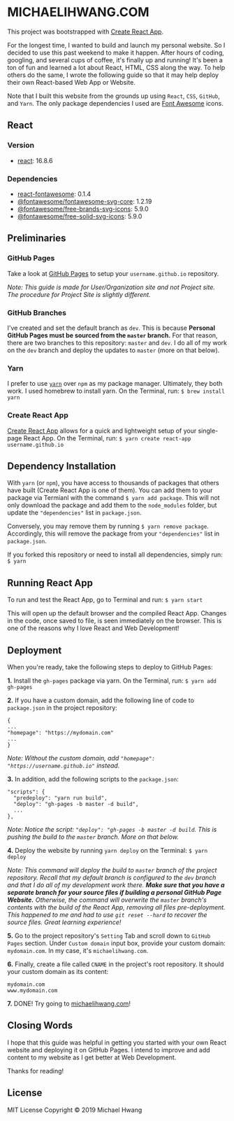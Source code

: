 # MICHAELIHWANG.COM
This project was bootstrapped with [Create React App](https://github.com/facebook/create-react-app).

For the longest time, I wanted to build and launch my personal website. So I decided to use this past weekend to make it happen. After hours of coding, googling, and several cups of coffee, it's finally up and running! It's been a ton of fun and learned a lot about React, HTML, CSS along the way. To help others do the same, I wrote the following guide so that it may help deploy their own React-based Web App or Website.

Note that I built this website from the grounds up using `React`, `CSS`, `GitHub`, and `Yarn`. The only package dependencies I used are [Font Awesome](https://fontawesome.com/) icons. 

## React
### Version
* [react](https://github.com/facebook/react): 16.8.6

### Dependencies
* [react-fontawesome](https://github.com/FortAwesome/react-fontawesome): 0.1.4
* [@fontawesome/fontawesome-svg-core](https://github.com/FortAwesome/react-fontawesome): 1.2.19
* [@fontawesome/free-brands-svg-icons](https://github.com/FortAwesome/react-fontawesome): 5.9.0
* [@fontawesome/free-solid-svg-icons](https://github.com/FortAwesome/react-fontawesome): 5.9.0

## Preliminaries
### GitHub Pages
Take a look at [GitHub Pages](https://pages.github.com/) to setup your `username.github.io` repository.

*Note: This guide is made for User/Organization site and not Project site. The procedure for Project Site is slightly different.*

### GitHub Branches
I've created and set the default branch as `dev`. This is because **Personal GitHub Pages must be sourced from the `master` branch.** For that reason, there are two branches to this repository: `master` and `dev`. I do all of my work on the `dev` branch and deploy the updates to `master` (more on that below).

### Yarn
I prefer to use [`yarn`](https://yarnpkg.com/lang/en/docs/install/) over `npm` as my package manager. Ultimately, they both work. I used homebrew to install yarn. On the Terminal, run:
`$ brew install yarn`

### Create React App
[Create React App](https://facebook.github.io/create-react-app/docs/getting-started) allows for a quick and lightweight setup of your single-page React App. On the Terminal, run:
`$ yarn create react-app username.github.io`

## Dependency Installation
With `yarn` (or `npm`), you have access to thousands of packages that others have built (Create React App is one of them). You can add them to your package via Termianl with the command `$ yarn add package`. This will not only download the package and add them to the `node_modules` folder, but update the `"dependencies"` list in `package.json`.

Conversely, you may remove them by running `$ yarn remove package`. Accordingly, this will remove the package from your `"dependencies"` list in `package.json`.

If you forked this repository or need to install all dependencies, simply run:
`$ yarn`

## Running React App
To run and test the React App, go to Terminal and run:
`$ yarn start`

This will open up the default browser and the compiled React App. Changes in the code, once saved to file, is seen immediately on the browser. This is one of the reasons why I love React and Web Development!

## Deployment
When you're ready, take the following steps to deploy to GitHub Pages:

**1.** Install the `gh-pages` package via yarn. On the Terminal, run:
`$ yarn add gh-pages`

**2.** If you have a custom domain, add the following line of code to `package.json` in the project repository:
```
{
...
"homepage": "https://mydomain.com"
...
}
```
*Note: Without the custom domain, add `"homepage": "https://username.github.io"` instead.*

**3.** In addition, add the following scripts to the `package.json`:
```
"scripts": {
  "predeploy": "yarn run build",
  "deploy": "gh-pages -b master -d build",
  ...
},
```
*Note: Notice the script: `"deploy": "gh-pages -b master -d build`. This is pushing the build to the `master` branch. More on that below.*

**4.** Deploy the website by running `yarn deploy` on the Terminal:
`$ yarn deploy`

*Note: This command will deploy the build to `master` branch of the project repository. Recall that my default branch is configured to the `dev` branch and that I do all of my development work there. **Make sure that you have a separate branch for your source files if building a personal GitHub Page Website.** Otherwise, the command will overwrite the `master` branch's contents with the build of the React App, removing all files pre-deployment. This happened to me and had to use `git reset --hard` to recover the source files. Great learning experience!*

**5.** Go to the project repository's `Setting` Tab and scroll down to `GitHub Pages` section. Under `Custom domain` input box, provide your custom domain: `mydomain.com`. In my case, it's `michaelihwang.com`.

**6.** Finally, create a file called `CNAME` in the project's root repository. It should your custom domain as its content:
```
mydomain.com
www.mydomain.com
```

**7.** DONE! Try going to [michaelihwang.com](michaelihwang.com)!

## Closing Words
I hope that this guide was helpful in getting you started with your own React website and deploying it on GitHub Pages. I intend to improve and add content to my website as I get better at Web Development.

Thanks for reading!

## License
MIT License Copyright © 2019 Michael Hwang
